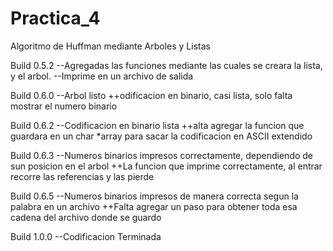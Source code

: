 # Practica_4
Algoritmo de Huffman mediante Arboles y Listas 

Build 0.5.2
--Agregadas las funciones mediante las cuales se creara la lista, y el arbol.
--Imprime en un archivo de salida

Build 0.6.0
--Arbol listo
++odificacion en binario, casi lista, solo falta mostrar el numero binario

Build 0.6.2
--Codificacion en binario lista
++alta agregar la funcion que guardara en un char *array para sacar la codificacion en ASCII extendido

Build 0.6.3
--Numeros binarios impresos correctamente, dependiendo de sun posicion en el arbol
++La funcion que imprime correctamente, al entrar recorre las referencias y las pierde

Build 0.6.5
--Numeros binarios impresos de manera correcta segun la palabra en un archivo
++Falta agregar un paso para obtener toda esa cadena del archivo donde se guardo

Build 1.0.0
--Codificacion Terminada